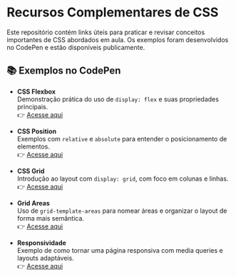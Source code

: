 # Recursos Complementares de CSS

Este repositório contém links úteis para praticar e revisar conceitos importantes de CSS abordados em aula. Os exemplos foram desenvolvidos no CodePen e estão disponíveis publicamente.

## 📚 Exemplos no CodePen

- **CSS Flexbox**  
  Demonstração prática do uso de `display: flex` e suas propriedades principais.  
  👉 [Acesse aqui](https://codepen.io/madalena-rocha/pen/VYwGvRm)

- **CSS Position**  
  Exemplos com `relative` e `absolute` para entender o posicionamento de elementos.  
  👉 [Acesse aqui](https://codepen.io/madalena-rocha/pen/MYWMrxb)

- **CSS Grid**  
  Introdução ao layout com `display: grid`, com foco em colunas e linhas.  
  👉 [Acesse aqui](https://codepen.io/madalena-rocha/pen/gbONGaV)

- **Grid Areas**  
  Uso de `grid-template-areas` para nomear áreas e organizar o layout de forma mais semântica.  
  👉 [Acesse aqui](https://codepen.io/madalena-rocha/pen/emYweQq)

- **Responsividade**  
  Exemplo de como tornar uma página responsiva com media queries e layouts adaptáveis.  
  👉 [Acesse aqui](https://codepen.io/madalena-rocha/pen/raNEJVz)
